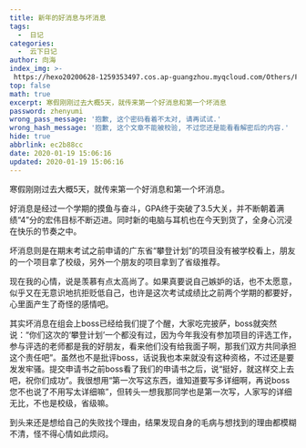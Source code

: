```yaml
---
title: 新年的好消息与坏消息
tags:
  -  日记
categories:
  -  云下日记
author: 向海
index_img: >-
 https://hexo20200628-1259353497.cos.ap-guangzhou.myqcloud.com/Others/Fluid/about.png
top: false
math: true
excerpt: 寒假刚刚过去大概5天，就传来第一个好消息和第一个坏消息
password: zhenyumi
wrong_pass_message: '抱歉, 这个密码看着不太对, 请再试试.'
wrong_hash_message: '抱歉, 这个文章不能被校验, 不过您还是能看看解密后的内容.'
hide: true
abbrlink: ec2b88cc
date: 2020-01-19 15:06:16
updated: 2020-01-19 15:06:16
---
```


寒假刚刚过去大概5天，就传来第一个好消息和第一个坏消息。

​ 好消息是经过一个学期的摸鱼与奋斗，GPA终于突破了3.5大关，并不断朝着满绩“4”分的宏伟目标不断迈进。同时新的电脑与耳机也在今天到货了，全身心沉浸在快乐的节奏之中。

​ 坏消息则是在期末考试之前申请的广东省“攀登计划”的项目没有被学校看上，朋友的一个项目拿了校级，另外一个朋友的项目拿到了省级推荐。

现在我的心情，说是羡慕有点太高尚了。如果真要说自己嫉妒的话，也不太愿意，似乎又在无意识地抗拒贬低自己，也许是这次考试成绩比之前两个学期的都要好，心里面产生了奇怪的感情吧。

其实坏消息在组会上boss已经给我们提了个醒，大家吃完披萨，boss就突然说：“你们这次的‘攀登计划’一个都没有过，因为今年我没有参加项目的评选工作，参与评选的老师都是我的好朋友，看来他们没有给我面子啊，那我们双方共同承担这个责任吧”。虽然也不是批评boss，话说我也本来就没有这种资格，不过还是要发发牢骚。提交申请书之前boss看了我们的申请书之后，说“挺好，就这样交上去吧，祝你们成功”。我很想用“第一次写这东西，谁知道要写多详细啊，再说boss您不也说了不用写太详细嘛”，但转头一想我那同学也是第一次写，人家写的详细无比，不也是校级，省级嘛。

到头来还是想给自己的失败找个理由，结果发现自身的毛病与想找到的理由都模糊不清，怪不得心情如此烦闷。